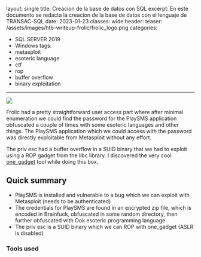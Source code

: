 layout: single
title: Creacion de la base de datos con SQL
excerpt: En este documento se redacta la creacion de la base de datos con el lenguaje de TRANSAC-SQL
date: 2023-01-23
classes: wide
header:
  teaser: /assets/images/htb-writeup-frolic/frolic_logo.png
categories:
  - SQL SERVER 2019
  - Windows
tags:  
  - metasploit
  - esoteric language
  - ctf
  - rop
  - buffer overflow
  - binary exploitation
---

![](/assets/images/htb-writeup-frolic/frolic_logo.png)

Frolic had a pretty straightforward user access part where after minimal enumeration we could find the password for the PlaySMS application obfuscated a couple of times with some esoteric languages and other things. The PlaySMS application which we could access with the password was directly exploitable from Metasploit without any effort.

The priv esc had a buffer overflow in a SUID binary that we had to exploit using a ROP gadget from the libc library. I discovered the very cool [one_gadget](https://github.com/david942j/one_gadget) tool while doing this box.

## Quick summary

- PlaySMS is installed and vulnerable to a bug which we can exploit with Metasploit (needs to be authenticated)
- The credentials for PlaySMS are found in an encrypted zip file, which is encoded in Brainfuck, obfuscated in some random directory, then further obfuscated with Ook esoteric programming language
- The priv esc is a SUID binary which we can ROP with one_gadget (ASLR is disabled)

### Tools used
